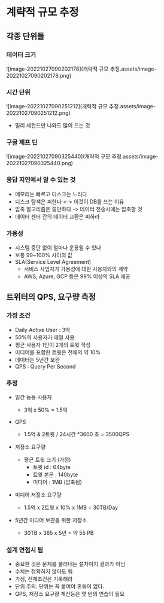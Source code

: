 # 계략적 규모 추정

## 각종 단위들

### 데이터 크기 

![image-20221027090202178](개략적 규모 추정.assets/image-20221027090202178.png)

### 시간 단위

![image-20221027090251212](개략적 규모 추정.assets/image-20221027090251212.png)

- 밀리 세컨드만 나와도 많이 드는 것 



### 구글 제프 딘 

![image-20221027090325440](개략적 규모 추정.assets/image-20221027090325440.png)

### 응답 지연에서 알 수 있는 것

- 메모리는 빠르고 디스크는 느리다
- 디스크 탐색은 피한다 <-> 이것이 DB를 쓰는 이유
- 압축 알고리즘은 쓸만하다 -> 데이터 전송시에는 압축할 것 
- 데이터 센터 간의 데이터 교환은 피하라 .

### 가용성 

- 시스템 중단 없이 얼마나 운용될 수 있나
- 보통 99~100% 사이의 값
- SLA(Service Level Agreement)
    - 서비스 사업자가 가용성에 대한 사용자와의 계약 
    - AWS, Azure, GCP 등은 99% 이상의 SLA 제공 

## 트위터의 QPS, 요구량 측정

### 가정 조건

- Daily Active User : 3억
- 50%의 사용자가 매일 사용
- 평균 사용자 1인이 2개의 트윗 작성
- 미디어를 포함한 트윗은 전체의 약 10% 
- 데이터는 5년간 보관
- QPS : Query Per Second

### 추정

- 일간 능동 사용자
    - 3억 x 50% = 1.5억
- QPS
    - 1.5억 & 2트윗 / 24시간 *3600 초 = 3500QPS

- 저장소 요구량
    - 평균 트윗 크기 (가정)
        - 트윗 id : 64byte
        - 트윗 본문 : 140byte
        - 미디어 : 1MB (압축됨)
- 미디어 저장소 요구량
    - 1.5억 x 2트윗 x 10% x 1MB = 30TB/Day
- 5년간 미디어 보관을 위한 저장소
    - 30TB x 365 x 5년 = 약 55 PB

### 설계 면접시 팁

- 중요한 것은 문제를 풀러내는 절차이지 결과가 아님
- 수치는 정확하지 않아도 됨
- 가정, 전제조건은 기록해라
- 단위 주의. 단위는 꼭 붙여야 혼동이 없다.
- QPS, 저장소 요구량 계산등은 몇 번의 연습이 필요 